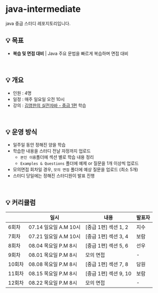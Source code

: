 # java-intermediate
java 중급 스터디 레포지토리입니다.

## 💡 목표
- **복습 및 면접 대비** | Java 주요 문법을 빠르게 복습하며 면접 대비

<br>

## 💡 개요
- 인원 : 4명
- 일정 : 매주 일요일 오전 10시
- 강의 : [김영한의 실전자바 - 중급 1편](https://www.inflearn.com/course/%EA%B9%80%EC%98%81%ED%95%9C%EC%9D%98-%EC%8B%A4%EC%A0%84-%EC%9E%90%EB%B0%94-%EC%A4%91%EA%B8%89-1
) 학습

<br>

## 💡 운영 방식
- 일주일 동안 정해진 양을 학습
- 학습한 내용을 스터디 전날 자정까지 업로드
  - `본인 이름`폴더에 섹션 별로 학습 내용 정리
  - `Examples & Questions` 폴더에 예제 or 질문을 1개 이상씩 업로드
- 모의면접 회차일 경우, `모의 면접` 폴더에 예상 질문을 업로드 (최소 5개)
- 스터디 당일에는 정해진 스터디원이 발표 진행

<br>

## 💡 커리큘럼
||일시|내용|발표자|
|--|--|--|--|
|6회차|07.14 일요일 A.M 10시|[중급 1편] 섹션 1, 2| 지수 |
|7회차|07.21 일요일 A.M 10시|[중급 1편] 섹션 3, 4| 보람|
|8회차|08.04 목요일 P.M 8시|[중급 1편] 섹션 5, 6|선우|
|9회차|08.01 목요일 P.M 8시|모의 면접|-|
|10회차|08.08 목요일 P.M 8시|[중급 1편] 섹션 7, 8|담원|
|11회차|08.15 목요일 P.M 8시|[중급 1편] 섹션 9, 10|보람|
|12회차|08.22 목요일 P.M 8시|모의 면접|-|

